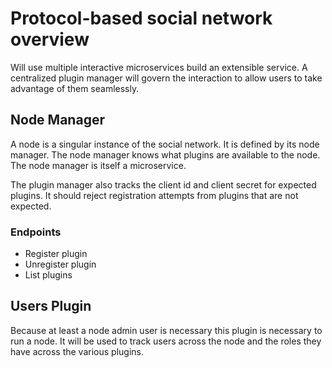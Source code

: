 # Protocol-based social network overview

Will use multiple interactive microservices build an extensible service. A centralized plugin manager will govern the interaction to allow users to take advantage of them seamlessly.

## Node Manager

A node is a singular instance of the social network. It is defined by its node manager. The node manager knows what plugins are available to the node. The node manager is itself a microservice.

The plugin manager also tracks the client id and client secret for expected plugins. It should reject registration attempts from plugins that are not expected.

### Endpoints

 - Register plugin
 - Unregister plugin
 - List plugins

## Users Plugin

Because at least a node admin user is necessary this plugin is necessary to run a node. It will be used to track users across the node and the roles they have across the various plugins.